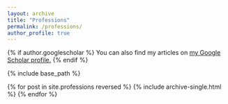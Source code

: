 ```yaml
---
layout: archive
title: "Professions"
permalink: /professions/
author_profile: true
---
```


{% if author.googlescholar %}
  You can also find my articles on <u><a href="{{author.googlescholar}}">my Google Scholar profile</a>.</u>
{% endif %}

{% include base_path %}

{% for post in site.professions reversed %}
  {% include archive-single.html %}
{% endfor %}
